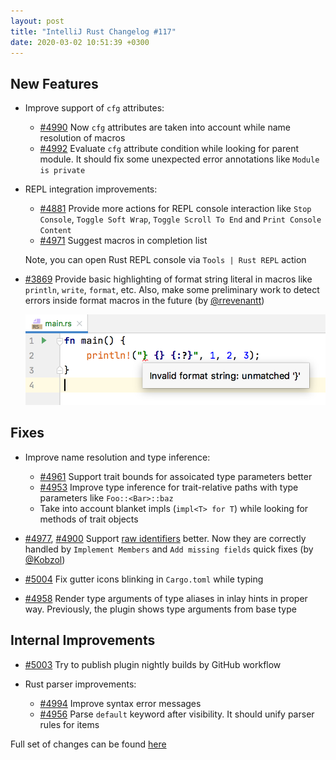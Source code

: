 ```yaml
---
layout: post
title: "IntelliJ Rust Changelog #117"
date: 2020-03-02 10:51:39 +0300
---
```



## New Features

* Improve support of `cfg` attributes:
    * [#4990] Now `cfg` attributes are taken into account while name resolution of macros
    * [#4992] Evaluate `cfg` attribute condition while looking for parent module.
    It should fix some unexpected error annotations like `Module is private`

* REPL integration improvements:
    * [#4881] Provide more actions for REPL console interaction like `Stop Console`, `Toggle Soft Wrap`,
    `Toggle Scroll To End` and `Print Console Content`
    * [#4971] Suggest macros in completion list

    Note, you can open Rust REPL console via `Tools | Rust REPL` action

* [#3869] Provide basic highlighting of format string literal in macros like `println`, `write`, `format`, etc.
Also, make some preliminary work to detect errors inside format macros in the future (by [@rrevenantt])

    <img src="/assets/posts/changelog-117/format-macros-highlighting.png" alt="Format macros highlighting" width="700px"/>


## Fixes

* Improve name resolution and type inference:
    * [#4961] Support trait bounds for assoicated type parameters better
    * [#4953] Improve type inference for trait-relative paths with type parameters like `Foo::<Bar>::baz`
    * Take into account blanket impls (`impl<T> for T`) while looking for methods of trait objects

* [#4977], [#4900] Support [raw identifiers](https://github.com/rust-lang/rfcs/blob/master/text/2151-raw-identifiers.md) better.
Now they are correctly handled by `Implement Members` and `Add missing fields` quick fixes (by [@Kobzol])

* [#5004] Fix gutter icons blinking in `Cargo.toml` while typing

* [#4958] Render type arguments of type aliases in inlay hints in proper way.
Previously, the plugin shows type arguments from base type

## Internal Improvements

* [#5003] Try to publish plugin nightly builds by GitHub workflow

* Rust parser improvements:
    * [#4994] Improve syntax error messages
    * [#4956] Parse `default` keyword after visibility. It should unify parser rules for items

Full set of changes can be found [here](https://github.com/intellij-rust/intellij-rust/milestone/25?closed=1)

[@Kobzol]: https://github.com/Kobzol
[@rrevenantt]: https://github.com/rrevenantt


[#3869]: https://github.com/intellij-rust/intellij-rust/pull/3869
[#4881]: https://github.com/intellij-rust/intellij-rust/pull/4881
[#4900]: https://github.com/intellij-rust/intellij-rust/pull/4900
[#4953]: https://github.com/intellij-rust/intellij-rust/pull/4953
[#4956]: https://github.com/intellij-rust/intellij-rust/pull/4956
[#4958]: https://github.com/intellij-rust/intellij-rust/pull/4958
[#4961]: https://github.com/intellij-rust/intellij-rust/pull/4961
[#4971]: https://github.com/intellij-rust/intellij-rust/pull/4971
[#4977]: https://github.com/intellij-rust/intellij-rust/pull/4977
[#4990]: https://github.com/intellij-rust/intellij-rust/pull/4990
[#4992]: https://github.com/intellij-rust/intellij-rust/pull/4992
[#4994]: https://github.com/intellij-rust/intellij-rust/pull/4994
[#5003]: https://github.com/intellij-rust/intellij-rust/pull/5003
[#5004]: https://github.com/intellij-rust/intellij-rust/pull/5004